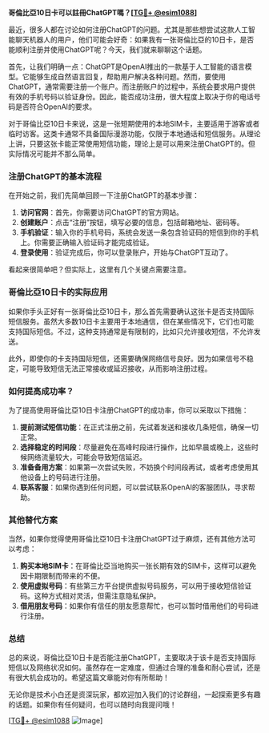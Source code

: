 **哥倫比亞10日卡可以註冊ChatGPT嗎？[[TG💪+ @esim1088](https://t.me/s/esim1088)]**

最近，很多人都在讨论如何注册ChatGPT的问题。尤其是那些想尝试这款人工智能聊天机器人的用户，他们可能会好奇：如果我有一张哥倫比亞的10日卡，是否能顺利注册并使用ChatGPT呢？今天，我们就来聊聊这个话题。

首先，让我们明确一点：ChatGPT是OpenAI推出的一款基于人工智能的语言模型。它能够生成自然语言回复，帮助用户解决各种问题。然而，要使用ChatGPT，通常需要注册一个账户。而注册账户的过程中，系统会要求用户提供有效的手机号码以验证身份。因此，能否成功注册，很大程度上取决于你的电话号码是否符合OpenAI的要求。

对于哥倫比亞10日卡来说，这是一张短期使用的本地SIM卡，主要适用于游客或者临时访客。这类卡通常不具备国际漫游功能，仅限于本地通话和短信服务。从理论上讲，只要这张卡能正常使用短信功能，理论上是可以用来注册ChatGPT的。但实际情况可能并不那么简单。

### 注册ChatGPT的基本流程

在开始之前，我们先简单回顾一下注册ChatGPT的基本步骤：

1. **访问官网**：首先，你需要访问ChatGPT的官方网站。
2. **创建账户**：点击“注册”按钮，填写必要的信息，包括邮箱地址、密码等。
3. **手机验证**：输入你的手机号码，系统会发送一条包含验证码的短信到你的手机上。你需要正确输入验证码才能完成验证。
4. **登录使用**：验证完成后，你可以登录账户，开始与ChatGPT互动了。

看起来很简单吧？但实际上，这里有几个关键点需要注意。

### 哥倫比亞10日卡的实际应用

如果你手头正好有一张哥倫比亞10日卡，那么首先需要确认这张卡是否支持国际短信服务。虽然大多数10日卡主要用于本地通信，但在某些情况下，它们也可能支持国际短信。不过，这种支持通常是有限制的，比如只允许接收短信，不允许发送。

此外，即使你的卡支持国际短信，还需要确保网络信号良好。因为如果信号不稳定，可能导致短信无法正常接收或延迟接收，从而影响注册过程。

### 如何提高成功率？

为了提高使用哥倫比亞10日卡注册ChatGPT的成功率，你可以采取以下措施：

1. **提前测试短信功能**：在正式注册之前，先试着发送和接收几条短信，确保一切正常。
2. **选择稳定的时间段**：尽量避免在高峰时段进行操作，比如早晨或晚上，这些时候网络流量较大，可能会导致短信延迟。
3. **准备备用方案**：如果第一次尝试失败，不妨换个时间段再试，或者考虑使用其他设备上的号码进行注册。
4. **联系客服**：如果你遇到任何问题，可以尝试联系OpenAI的客服团队，寻求帮助。

### 其他替代方案

当然，如果你觉得使用哥倫比亞10日卡注册ChatGPT过于麻烦，还有其他方法可以考虑：

1. **购买本地SIM卡**：在哥倫比亞当地购买一张长期有效的SIM卡，这样可以避免因卡期限制而带来的不便。
2. **使用虚拟号码**：有些第三方平台提供虚拟号码服务，可以用于接收短信验证码。这种方式相对灵活，但需注意隐私保护。
3. **借用朋友号码**：如果你有信任的朋友愿意帮忙，也可以暂时借用他们的号码进行注册。

### 总结

总的来说，哥倫比亞10日卡是否能注册ChatGPT，主要取决于该卡是否支持国际短信以及网络状况如何。虽然存在一定难度，但通过合理的准备和耐心尝试，还是有很大机会成功的。希望这篇文章能对你有所帮助！

无论你是技术小白还是资深玩家，都欢迎加入我们的讨论群组，一起探索更多有趣的话题。如果你有任何疑问，也可以随时向我提问哦！

[[TG💪+ @esim1088](https://t.me/s/esim1088) ![Image](https://i.postimg.cc/4NQfJmqS/Snipaste-2025-05-13-00-14-12.png)]